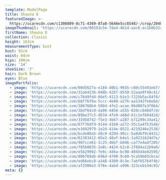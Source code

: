 ```yaml
---
template: ModelPage
title: Shauna D
featuredImage: >-
  https://ucarecdn.com/c1300809-8c71-4369-87a8-5646e5cc8548/-/crop/2048x1191/0,0/-/preview/
imageThumbnail: 'https://ucarecdn.com/00193c5e-7da4-4b1d-aac6-ec1b8b324c02/'
firstName: Shauna D
collection: Classic
height: 163cm
measurementType: bust
bust: 91cm
waist: 84cm
hips: 100cm
size: '14'
shoeSize: '7'
hair: Dark Brown
eyes: Blue
imagePortfolio:
  - image: 'https://ucarecdn.com/00d5627a-e184-40b1-9655-c80c55491eb7/'
  - image: 'https://ucarecdn.com/31a64236-840b-426f-8550-52aae8f40c41/'
  - image: 'https://ucarecdn.com/c7649fd4-66e5-4113-b1e3-f225b5ac84f0/'
  - image: 'https://ucarecdn.com/b8ffb70a-5ccc-4e80-a276-aa1342fe6eb4/'
  - image: 'https://ucarecdn.com/386760b4-500d-4fe2-acae-96d807e3f064/'
  - image: 'https://ucarecdn.com/3bdf64c0-da90-4456-a555-020ccb40dfc9/'
  - image: 'https://ucarecdn.com/89be37c5-d634-4fe9-a68d-61c1ef60d42d/'
  - image: 'https://ucarecdn.com/31958742-f5e3-4b67-a287-b71299c34a41/'
  - image: 'https://ucarecdn.com/67f76df9-9144-4169-a272-55c1a4fb35d4/'
  - image: 'https://ucarecdn.com/e1602979-1e2d-414e-8521-4219246e2538/'
  - image: 'https://ucarecdn.com/bcde08a5-d8c0-4204-90cc-5a8dbf9c0431/'
  - image: 'https://ucarecdn.com/62383412-05e2-46af-b4e1-1a9231b24d7e/'
  - image: 'https://ucarecdn.com/987cce61-3c25-4bbf-b846-ca77e4a4f205/'
  - image: 'https://ucarecdn.com/f85b0035-2e8c-4424-b2c8-2f604a12b9a0/'
  - image: 'https://ucarecdn.com/e5b29992-fe9c-4d6a-bc98-4045d4e82595/'
  - image: 'https://ucarecdn.com/806f69db-696d-4700-9c60-5ca59b83cbca/'
  - image: 'https://ucarecdn.com/ed66ebc8-a348-4309-8c3e-7abf65764f4b/'
  - image: 'https://ucarecdn.com/af2500a3-576e-4abd-a996-323ceb144c93/'
meta: {}
---
```


